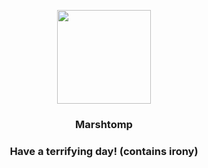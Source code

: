 <p align="center">
    <img src="https://raw.githubusercontent.com/PokeAPI/sprites/master/sprites/pokemon/259.png" width="150" height="150">
</p>
<h3 align="center"> <b>Marshtomp</b></h3>
<h3 align="center">Have a terrifying day! (contains irony)</h3>

